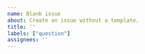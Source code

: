 ```yaml
---
name: Blank issue
about: Create an issue without a template.
title: ''
labels: ["question"]
assignees: ''
---
```

